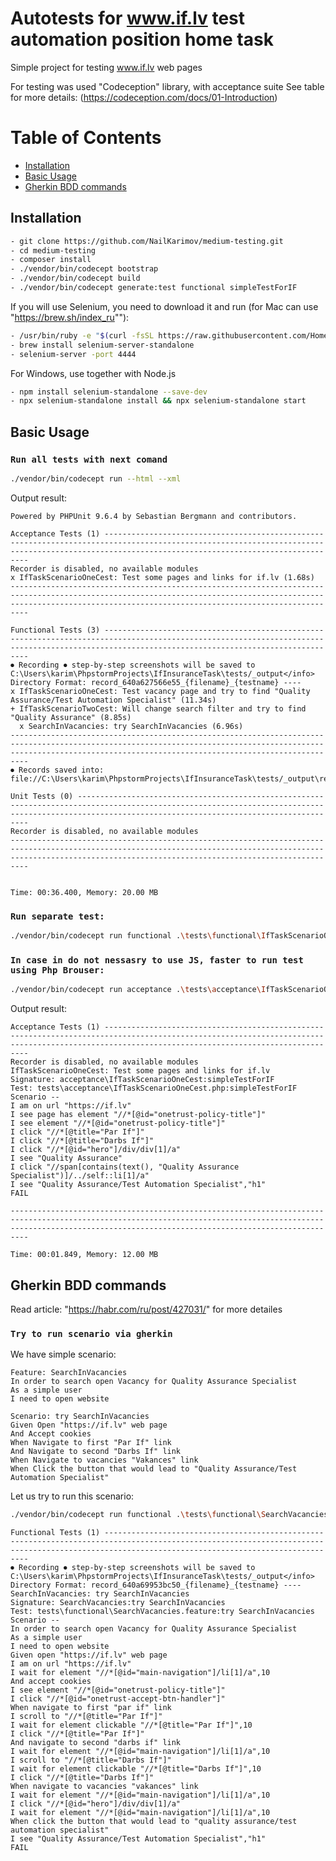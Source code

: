 # Autotests for www.if.lv test automation position home task

Simple project for testing www.if.lv web pages

For testing was used "Codeception" library, with acceptance suite 
See table for more details: (https://codeception.com/docs/01-Introduction)

# Table of Contents

- [Installation](#installation)
- [Basic Usage](#basic-usage)
- [Gherkin BDD commands](#gherkin-commands)

## Installation

```sh
- git clone https://github.com/NailKarimov/medium-testing.git
- cd medium-testing
- composer install
- ./vendor/bin/codecept bootstrap
- ./vendor/bin/codecept build
- ./vendor/bin/codecept generate:test functional simpleTestForIF
```

If you will use Selenium, you need to download it and run (for Mac can use "https://brew.sh/index_ru""):

```sh
- /usr/bin/ruby -e "$(curl -fsSL https://raw.githubusercontent.com/Homebrew/install/master/install)"
- brew install selenium-server-standalone
- selenium-server -port 4444
```

For Windows, use together with Node.js
```sh
- npm install selenium-standalone --save-dev
- npx selenium-standalone install && npx selenium-standalone start
```

## Basic Usage

### `Run all tests with next comand`

```sh 
./vendor/bin/codecept run --html --xml
```
Output result:

    Powered by PHPUnit 9.6.4 by Sebastian Bergmann and contributors.

    Acceptance Tests (1) -------------------------------------------------------------------------------------------------------------------------------------------------------------------------------------------------
    Recorder is disabled, no available modules
    x IfTaskScenarioOneCest: Test some pages and links for if.lv (1.68s)
    ----------------------------------------------------------------------------------------------------------------------------------------------------------------------------------------------------------------------

    Functional Tests (3) -------------------------------------------------------------------------------------------------------------------------------------------------------------------------------------------------
    ⏺ Recording ⏺ step-by-step screenshots will be saved to C:\Users\karim\PhpstormProjects\IfInsuranceTask\tests/_output</info>
    Directory Format: record_640a627566e55_{filename}_{testname} ----
    x IfTaskScenarioOneCest: Test vacancy page and try to find "Quality Assurance/Test Automation Specialist" (11.34s)
    + IfTaskScenarioTwoCest: Will change search filter and try to find "Quality Assurance" (8.85s)
      x SearchInVacancies: try SearchInVacancies (6.96s)
    ----------------------------------------------------------------------------------------------------------------------------------------------------------------------------------------------------------------------
    ⏺ Records saved into: file://C:\Users\karim\PhpstormProjects\IfInsuranceTask\tests/_output\records.html

    Unit Tests (0) -------------------------------------------------------------------------------------------------------------------------------------------------------------------------------------------------------
    Recorder is disabled, no available modules
    ----------------------------------------------------------------------------------------------------------------------------------------------------------------------------------------------------------------------


    Time: 00:36.400, Memory: 20.00 MB

### `Run separate test:`

```sh 
./vendor/bin/codecept run functional .\tests\functional\IfTaskScenarioOneCest.php --html --steps
```
### `In case in do not nessasry to use JS, faster to run test using Php Brouser:`

```sh 
./vendor/bin/codecept run acceptance .\tests\acceptance\IfTaskScenarioOneCest.php --html --stepss
```
Output result:

    Acceptance Tests (1) -------------------------------------------------------------------------------------------------------------------------------------------------------------------------------------------------
    Recorder is disabled, no available modules
    IfTaskScenarioOneCest: Test some pages and links for if.lv
    Signature: acceptance\IfTaskScenarioOneCest:simpleTestForIF
    Test: tests\acceptance\IfTaskScenarioOneCest.php:simpleTestForIF
    Scenario --
    I am on url "https://if.lv"
    I see page has element "//*[@id="onetrust-policy-title"]"
    I see element "//*[@id="onetrust-policy-title"]"
    I click "//*[@title="Par If"]"
    I click "//*[@title="Darbs If"]"
    I click "//*[@id="hero"]/div/div[1]/a"
    I see "Quality Assurance"
    I click "//span[contains(text(), "Quality Assurance Specialist")]/../self::li[1]/a"
    I see "Quality Assurance/Test Automation Specialist","h1"
    FAIL

    ----------------------------------------------------------------------------------------------------------------------------------------------------------------------------------------------------------------------

    Time: 00:01.849, Memory: 12.00 MB


## Gherkin BDD commands


Read article: "https://habr.com/ru/post/427031/" for more detailes


### `Try to run scenario via gherkin`
We have simple scenario:

    Feature: SearchInVacancies
    In order to search open Vacancy for Quality Assurance Specialist
    As a simple user
    I need to open website

    Scenario: try SearchInVacancies
    Given Open "https://if.lv" web page
    And Accept cookies
    When Navigate to first "Par If" link
    And Navigate to second "Darbs If" link
    When Navigate to vacancies "Vakances" link
    When Click the button that would lead to "Quality Assurance/Test Automation Specialist"
        
Let us try to run this scenario: 

```sh 
./vendor/bin/codecept run functional .\tests\functional\SearchVacancies.feature --steps --html --xml
```

    Functional Tests (1) -------------------------------------------------------------------------------------------------------------------------------------------------------------------------------------------------
    ⏺ Recording ⏺ step-by-step screenshots will be saved to C:\Users\karim\PhpstormProjects\IfInsuranceTask\tests/_output</info>
    Directory Format: record_640a69953bc50_{filename}_{testname} ----
    SearchInVacancies: try SearchInVacancies
    Signature: SearchVacancies:try SearchInVacancies
    Test: tests\functional\SearchVacancies.feature:try SearchInVacancies
    Scenario --
    In order to search open Vacancy for Quality Assurance Specialist
    As a simple user
    I need to open website
    Given open "https://if.lv" web page
    I am on url "https://if.lv"
    I wait for element "//*[@id="main-navigation"]/li[1]/a",10
    And accept cookies
    I see element "//*[@id="onetrust-policy-title"]"
    I click "//*[@id="onetrust-accept-btn-handler"]"
    When navigate to first "par if" link
    I scroll to "//*[@title="Par If"]"
    I wait for element clickable "//*[@title="Par If"]",10
    I click "//*[@title="Par If"]"
    And navigate to second "darbs if" link
    I wait for element "//*[@id="main-navigation"]/li[1]/a",10
    I scroll to "//*[@title="Darbs If"]"
    I wait for element clickable "//*[@title="Darbs If"]",10
    I click "//*[@title="Darbs If"]"
    When navigate to vacancies "vakances" link
    I wait for element "//*[@id="main-navigation"]/li[1]/a",10
    I click "//*[@id="hero"]/div/div[1]/a"
    I wait for element "//*[@id="main-navigation"]/li[1]/a",10
    When click the button that would lead to "quality assurance/test automation specialist"
    I see "Quality Assurance/Test Automation Specialist","h1"
    FAIL

